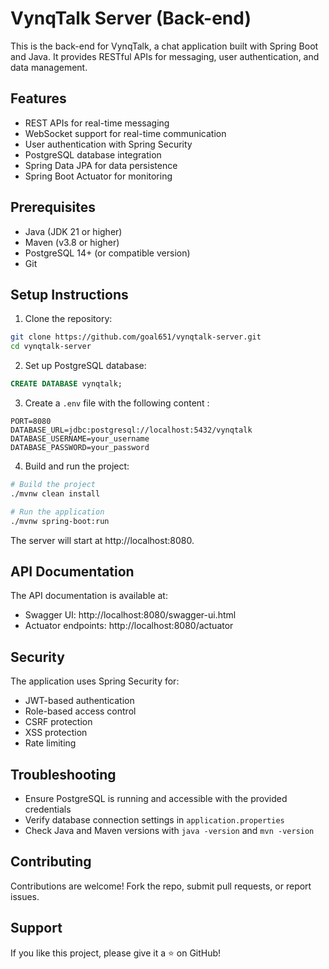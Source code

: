 # VynqTalk Server (Back-end)

This is the back-end for VynqTalk, a chat application built with Spring Boot and Java. It provides RESTful APIs for messaging, user authentication, and data management.

## Features

- REST APIs for real-time messaging
- WebSocket support for real-time communication
- User authentication with Spring Security
- PostgreSQL database integration
- Spring Data JPA for data persistence
- Spring Boot Actuator for monitoring

## Prerequisites

- Java (JDK 21 or higher)
- Maven (v3.8 or higher)
- PostgreSQL 14+ (or compatible version)
- Git

## Setup Instructions

1. Clone the repository:

```bash
git clone https://github.com/goal651/vynqtalk-server.git
cd vynqtalk-server
```

2. Set up PostgreSQL database:

```sql
CREATE DATABASE vynqtalk;
```

3. Create a `.env` file with the following content      :

```properties
PORT=8080
DATABASE_URL=jdbc:postgresql://localhost:5432/vynqtalk
DATABASE_USERNAME=your_username
DATABASE_PASSWORD=your_password
```

4. Build and run the project:

```bash
# Build the project
./mvnw clean install

# Run the application
./mvnw spring-boot:run
```

The server will start at http://localhost:8080.

## API Documentation

The API documentation is available at:
- Swagger UI: http://localhost:8080/swagger-ui.html
- Actuator endpoints: http://localhost:8080/actuator

## Security

The application uses Spring Security for:
- JWT-based authentication
- Role-based access control
- CSRF protection
- XSS protection
- Rate limiting

## Troubleshooting

- Ensure PostgreSQL is running and accessible with the provided credentials
- Verify database connection settings in `application.properties`
- Check Java and Maven versions with `java -version` and `mvn -version`

## Contributing
Contributions are welcome! Fork the repo, submit pull requests, or report issues.

## Support
If you like this project, please give it a ⭐ on GitHub!
